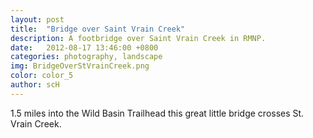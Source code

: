 ```yaml
---
layout: post
title:  "Bridge over Saint Vrain Creek"
description: A footbridge over Saint Vrain Creek in RMNP.
date:   2012-08-17 13:46:00 +0800
categories: photography, landscape
img: BridgeOverStVrainCreek.png
color: color_5
author: scH
---
```


1.5 miles into the Wild Basin Trailhead this great little bridge crosses St. Vrain Creek.
